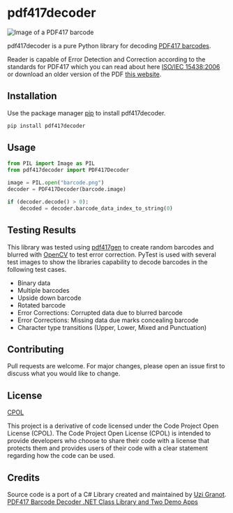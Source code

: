 # pdf417decoder
![Image of a PDF417 barcode](https://raw.githubusercontent.com/sparkfish/pdf417decoder/dev/python/images/haiku.png?id=1)

pdf417decoder is a pure Python library for decoding [PDF417 barcodes](https://en.wikipedia.org/wiki/PDF417).

Reader is capable of Error Detection and Correction according to the standards for PDF417 which you can read about here [ISO/IEC 15438:2006](https://www.iso.org/standard/43816.html) or download an older version of the PDF [this website](https://www.expresscorp.com/public/uploads/specifications/44/USS-PDF-417.pdf).

## Installation

Use the package manager [pip](https://pip.pypa.io/en/stable/) to install pdf417decoder.

```bash
pip install pdf417decoder
```

## Usage

```python
from PIL import Image as PIL
from pdf417decoder import PDF417Decoder

image = PIL.open("barcode.png")
decoder = PDF417Decoder(barcode.image)

if (decoder.decode() > 0):
    decoded = decoder.barcode_data_index_to_string(0)
```

## Testing Results

This library was tested using [pdf417gen](https://pypi.org/project/pdf417gen/) to create random barcodes and blurred with [OpenCV](https://pypi.org/project/opencv-python/) to test error correction. PyTest is used with several test images to show the libraries capability to decode barcodes in the following test cases.

* Binary data
* Multiple barcodes
* Upside down barcode
* Rotated barcode
* Error Corrections: Corrupted data due to blurred barcode
* Error Corrections: Missing data due marks concealing barcode
* Character type transitions (Upper, Lower, Mixed and Punctuation)

## Contributing
Pull requests are welcome. For major changes, please open an issue first to discuss what you would like to change.

## License
[CPOL](https://www.codeproject.com/info/cpol10.aspx)

This project is a derivative of code licensed under the Code Project Open License (CPOL). The Code Project Open License (CPOL) is intended to provide developers who choose to share their code with a license that protects them and provides users of their code with a clear statement regarding how the code can be used.

## Credits

 Source code is a port of a C# Library created and maintained by [Uzi Granot](https://www.codeproject.com/script/Membership/View.aspx?mid=193217). [PDF417 Barcode Decoder .NET Class Library and Two Demo Apps](https://www.codeproject.com/Articles/4042463/PDF417-Barcode-Decoder-NET-Class-Library-and-Two-D)
